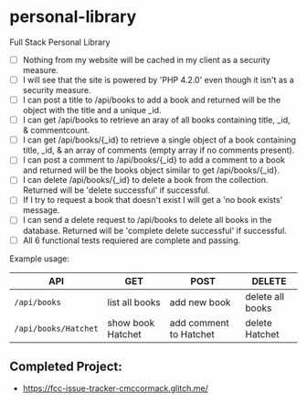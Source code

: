# personal-library
Full Stack Personal Library


- [ ] Nothing from my website will be cached in my client as a security measure.
- [ ] I will see that the site is powered by 'PHP 4.2.0' even though it isn't as a security measure.
- [ ] I can post a title to /api/books to add a book and returned will be the object with the title and a unique _id.
- [ ] I can get /api/books to retrieve an aray of all books containing title, _id, & commentcount.
- [ ] I can get /api/books/{_id} to retrieve a single object of a book containing title, _id, & an array of comments (empty array if no comments present).
- [ ] I can post a comment to /api/books/{_id} to add a comment to a book and returned will be the books object similar to get /api/books/{_id}.
- [ ] I can delete /api/books/{_id} to delete a book from the collection. Returned will be 'delete successful' if successful.
- [ ] If I try to request a book that doesn't exist I will get a 'no book exists' message.
- [ ] I can send a delete request to /api/books to delete all books in the database. Returned will be 'complete delete successful' if successful.
- [ ] All 6 functional tests requiered are complete and passing.

Example usage:

| API | GET | POST | DELETE |
| --- | --- | ---- | ------ |
| `/api/books` | list all books | add new book | delete all books |
| `/api/books/Hatchet` | show book Hatchet | add comment to Hatchet | delete Hatchet |

Completed Project:
-----
* https://fcc-issue-tracker-cmccormack.glitch.me/

